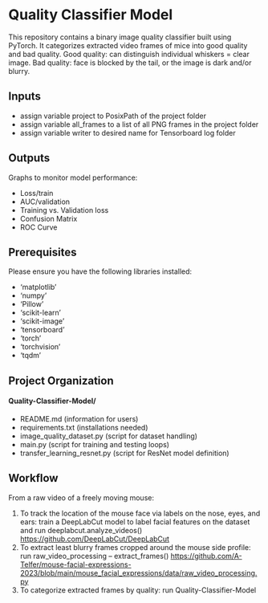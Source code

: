 # Quality Classifier Model
This repository contains a binary image quality classifier built using PyTorch. It categorizes extracted video frames of mice into good quality and bad quality. Good quality: can distinguish individual whiskers = clear image. Bad quality: face is blocked by the tail, or the image is dark and/or blurry. 

## Inputs
- assign variable project to PosixPath of the project folder 
- assign variable all_frames to a list of all PNG frames in the project folder 
- assign variable writer to desired name for Tensorboard log folder 

## Outputs
Graphs to monitor model performance: 
- Loss/train
- AUC/validation
- Training vs. Validation loss
- Confusion Matrix
- ROC Curve

## Prerequisites
Please ensure you have the following libraries installed: 
- ‘matplotlib’
- ‘numpy’
- ‘Pillow’
- ‘scikit-learn’
- ‘scikit-image’
- ‘tensorboard’
- ‘torch’
- ‘torchvision’
- ‘tqdm’

## Project Organization
#### Quality-Classifier-Model/
- README.md (information for users) 
- requirements.txt	(installations needed)
- image_quality_dataset.py (script for dataset handling) 
- main.py (script for training and testing loops) 
- transfer_learning_resnet.py (script for ResNet model definition)

## Workflow
From a raw video of a freely moving mouse:
1. To track the location of the mouse face via labels on the nose, eyes, and ears: train a DeepLabCut model to label facial features on the dataset and run deeplabcut.analyze_videos() https://github.com/DeepLabCut/DeepLabCut 
2. To extract least blurry frames cropped around the mouse side profile: run raw_video_processing – extract_frames() https://github.com/A-Telfer/mouse-facial-expressions-2023/blob/main/mouse_facial_expressions/data/raw_video_processing.py
3. To categorize extracted frames by quality: run Quality-Classifier-Model
